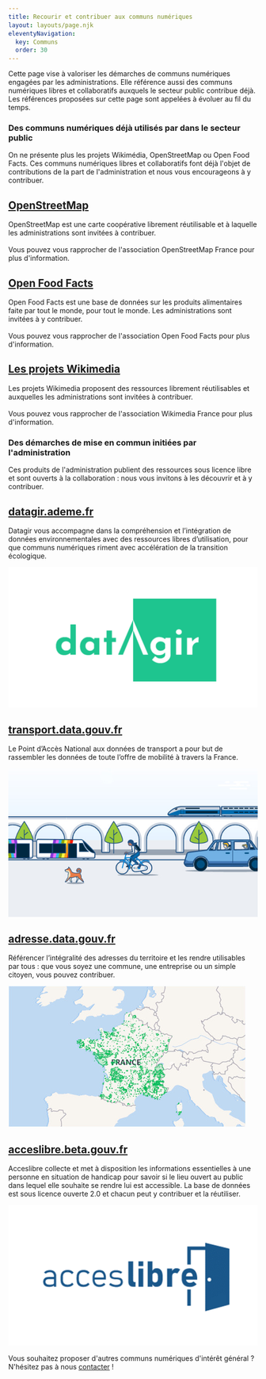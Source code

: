 ```yaml
---
title: Recourir et contribuer aux communs numériques
layout: layouts/page.njk
eleventyNavigation:
  key: Communs
  order: 30
---
```


<div class="fr-highlight">
  <p>Cette page vise à valoriser les démarches de communs numériques engagées par les administrations.  Elle référence aussi des communs numériques libres et collaboratifs auxquels le secteur public contribue déjà.  Les références proposées sur cette page sont appelées à évoluer au fil du temps.</p>
</div>

### Des communs numériques déjà utilisés par dans le secteur public
	
On ne présente plus les projets Wikimédia, OpenStreetMap ou Open Food Facts.  Ces communs numériques libres et collaboratifs font déjà l'objet de contributions de la part de l'administration et nous vous encourageons à y contribuer.

<div class="fr-grid-row fr-grid-row--gutters">

  <div class="fr-col-12 fr-col-md-4">
    <div class="fr-card fr-enlarge-link">
      <div class="fr-card__body">
	<h2 class="fr-card__title">
	  <a target="_new" href="https://www.openstreetmap.fr" class="fr-card__link">OpenStreetMap</a>
	</h2>
	<p class="fr-card__desc">
	  OpenStreetMap est une carte coopérative librement réutilisable et à laquelle les administrations sont invitées à contribuer.<br><br>Vous pouvez vous rapprocher de l'association OpenStreetMap France pour plus d'information.
	</p>
      </div>
    </div>
  </div>

  <div class="fr-col-12 fr-col-md-4">
    <div class="fr-card fr-enlarge-link">
      <div class="fr-card__body">
	<h2 class="fr-card__title">
	  <a target="_new" href="https://fr.openfoodfacts.org" class="fr-card__link">Open Food Facts</a>
	</h2>
	<p class="fr-card__desc">
	  Open Food Facts est une base de données sur les produits alimentaires faite par tout le monde, pour tout le monde.  Les administrations sont invitées à y contribuer.<br><br>Vous pouvez vous rapprocher de l'association Open Food Facts pour plus d'information.
	</p>
      </div>
    </div>
  </div>

  <div class="fr-col-12 fr-col-md-4">
    <div class="fr-card fr-enlarge-link">
      <div class="fr-card__body">
	<h2 class="fr-card__title">
	  <a target="_new" href="https://www.wikimedia.fr" class="fr-card__link">Les projets Wikimedia</a>
	</h2>
	<p class="fr-card__desc">
	  Les projets Wikimedia proposent des ressources librement réutilisables et auxquelles les administrations sont invitées à contribuer.<br><br>Vous pouvez vous rapprocher de l'association Wikimedia France pour plus d'information.
	</p>
      </div>
    </div>
  </div>
</div>

### Des démarches de mise en commun initiées par l'administration

Ces produits de l'administration publient des ressources sous licence libre et sont ouverts à la collaboration : nous vous invitons à les découvrir et à y contribuer.

<div class="fr-grid-row fr-grid-row--gutters">
  <div class="fr-col-12 fr-col-md-3">
    <div class="fr-card fr-enlarge-link">
      <div class="fr-card__body">
	<h2 class="fr-card__title">
	  <a target="_new" href="https://datagir.ademe.fr" class="fr-card__link">datagir.ademe.fr</a>
	</h2>
	<p class="fr-card__desc">
	  Datagir vous accompagne dans la compréhension et
	  l’intégration de données environnementales avec des
	  ressources libres d’utilisation, pour que communs numériques
	  riment avec accélération de la transition écologique.</p>
      </div>
      <div class="fr-card__img">
        <img class="fr-responsive-img" src="/img/datagir.jpg" alt="">
      </div>
    </div>
  </div>

  <div class="fr-col-12 fr-col-md-3">
    <div class="fr-card fr-enlarge-link">
      <div class="fr-card__body">
	<h2 class="fr-card__title">
	  <a target="_new" href="https://transport.data.gouv.fr" class="fr-card__link">transport.data.gouv.fr</a>
	</h2>
	<p class="fr-card__desc">
	  Le Point d’Accès National aux données de transport a pour
	  but de rassembler les données de toute l’offre de mobilité à
	  travers la France.
	</p>
      </div>
      <div class="fr-card__img">
        <img class="fr-responsive-img" src="/img/transport.jpg" alt="">
      </div>
    </div>
  </div>

  <div class="fr-col-12 fr-col-md-3">
    <div class="fr-card fr-enlarge-link">
      <div class="fr-card__body">
	<h2 class="fr-card__title">
	  <a target="_new" href="https://transport.data.gouv.fr" class="fr-card__link">adresse.data.gouv.fr</a>
	</h2>
	<p class="fr-card__desc">
	  Référencer l’intégralité des adresses du territoire et les
	  rendre utilisables par tous : que vous soyez une commune,
	  une entreprise ou un simple citoyen, vous pouvez contribuer.</p>
      </div>
      <div class="fr-card__img">
        <img class="fr-responsive-img" src="/img/bal.jpg" alt="">
      </div>
    </div>
  </div>

  <div class="fr-col-12 fr-col-md-3">
    <div class="fr-card fr-enlarge-link">
      <div class="fr-card__body">
	<h2 class="fr-card__title">
	  <a target="_new" href="https://acceslibre.beta.gouv.fr" class="fr-card__link">acceslibre.beta.gouv.fr</a>
	</h2>
	<p class="fr-card__desc">
	  Acceslibre collecte et met à disposition les informations essentielles à une personne en situation de handicap pour savoir si le lieu ouvert au public dans lequel elle souhaite se rendre lui est accessible.  La base de données est sous licence ouverte 2.0 et chacun peut y contribuer et la réutiliser.
	</p>
      </div>
      <div class="fr-card__img">
        <img class="fr-responsive-img" src="/img/acceslibre.jpg" alt="">
      </div>
    </div>
  </div>
</div>

<div class="fr-highlight">
  <p>Vous souhaitez proposer d'autres communs numériques d'intérêt général ?  N'hésitez pas à nous <a href="mailto:logiciels-libres@data.gouv.fr">contacter</a> !</p>
</div>
